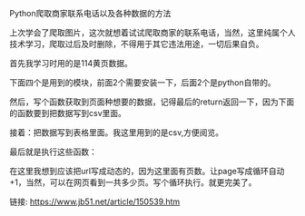 Python爬取商家联系电话以及各种数据的方法

上次学会了爬取图片，这次就想着试试爬取商家的联系电话，当然，这里纯属个人技术学习，爬取过后及时删除，不得用于其它违法用途，一切后果自负。

首先我学习时用的是114黄页数据。

下面四个是用到的模块，前面2个需要安装一下，后面2个是python自带的。

然后，写个函数获取到页面种想要的数据，记得最后的return返回一下，因为下面的函数要到把数据写到csv里面。

接着：把数据写到表格里面。我这里用到的是csv,方便阅览。

最后就是执行这些函数：

在这里我想到应该把url写成动态的，因为这里面有页数。让page写成循环自动+1，当然，可以在网页看到一共多少页。写个循环执行。就更完美了。

链接: https://www.jb51.net/article/150539.htm 
